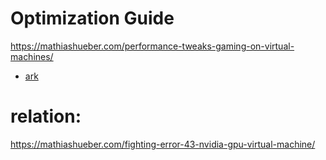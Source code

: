 # Optimization Guide
https://mathiashueber.com/performance-tweaks-gaming-on-virtual-machines/
- [ark](https://web.archive.org/web/20231220120945/https://mathiashueber.com/performance-tweaks-gaming-on-virtual-machines/)

# relation:
https://mathiashueber.com/fighting-error-43-nvidia-gpu-virtual-machine/
